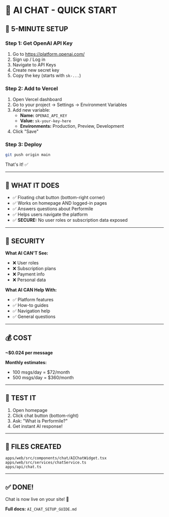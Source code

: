 # 🤖 AI CHAT - QUICK START

## 🚀 5-MINUTE SETUP

### **Step 1: Get OpenAI API Key**
1. Go to https://platform.openai.com/
2. Sign up / Log in
3. Navigate to API Keys
4. Create new secret key
5. Copy the key (starts with `sk-...`)

### **Step 2: Add to Vercel**
1. Open Vercel dashboard
2. Go to your project → Settings → Environment Variables
3. Add new variable:
   - **Name:** `OPENAI_API_KEY`
   - **Value:** `sk-your-key-here`
   - **Environments:** Production, Preview, Development
4. Click "Save"

### **Step 3: Deploy**
```bash
git push origin main
```

That's it! ✅

---

## 🎯 WHAT IT DOES

- ✅ Floating chat button (bottom-right corner)
- ✅ Works on homepage AND logged-in pages
- ✅ Answers questions about Performile
- ✅ Helps users navigate the platform
- ✅ **SECURE:** No user roles or subscription data exposed

---

## 🔐 SECURITY

**What AI CAN'T See:**
- ❌ User roles
- ❌ Subscription plans
- ❌ Payment info
- ❌ Personal data

**What AI CAN Help With:**
- ✅ Platform features
- ✅ How-to guides
- ✅ Navigation help
- ✅ General questions

---

## 💰 COST

**~$0.024 per message**

**Monthly estimates:**
- 100 msgs/day = $72/month
- 500 msgs/day = $360/month

---

## 🧪 TEST IT

1. Open homepage
2. Click chat button (bottom-right)
3. Ask: "What is Performile?"
4. Get instant AI response!

---

## 📁 FILES CREATED

```
apps/web/src/components/chat/AIChatWidget.tsx
apps/web/src/services/chatService.ts
apps/api/chat.ts
```

---

## ✅ DONE!

Chat is now live on your site! 🎉

**Full docs:** `AI_CHAT_SETUP_GUIDE.md`

